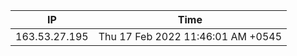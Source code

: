  | IP      | Time |
| ----------- | ----------- |
| 163.53.27.195      | Thu 17 Feb 2022 11:46:01 AM +0545       |
